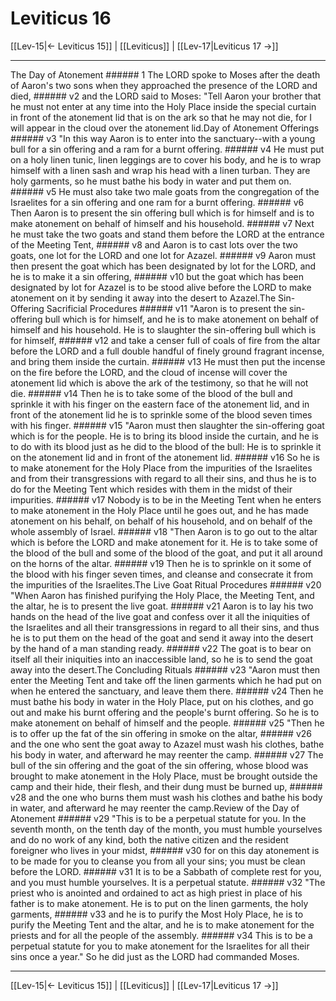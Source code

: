 # Leviticus 16

[[Lev-15|← Leviticus 15]] | [[Leviticus]] | [[Lev-17|Leviticus 17 →]]
***

The Day of Atonement ###### 1 The LORD spoke to Moses after the death of Aaron's two sons when they approached the presence of the LORD and died, ###### v2 and the LORD said to Moses: "Tell Aaron your brother that he must not enter at any time into the Holy Place inside the special curtain in front of the atonement lid that is on the ark so that he may not die, for I will appear in the cloud over the atonement lid.Day of Atonement Offerings ###### v3 "In this way Aaron is to enter into the sanctuary--with a young bull for a sin offering and a ram for a burnt offering. ###### v4 He must put on a holy linen tunic, linen leggings are to cover his body, and he is to wrap himself with a linen sash and wrap his head with a linen turban. They are holy garments, so he must bathe his body in water and put them on. ###### v5 He must also take two male goats from the congregation of the Israelites for a sin offering and one ram for a burnt offering. ###### v6 Then Aaron is to present the sin offering bull which is for himself and is to make atonement on behalf of himself and his household. ###### v7 Next he must take the two goats and stand them before the LORD at the entrance of the Meeting Tent, ###### v8 and Aaron is to cast lots over the two goats, one lot for the LORD and one lot for Azazel. ###### v9 Aaron must then present the goat which has been designated by lot for the LORD, and he is to make it a sin offering, ###### v10 but the goat which has been designated by lot for Azazel is to be stood alive before the LORD to make atonement on it by sending it away into the desert to Azazel.The Sin-Offering Sacrificial Procedures ###### v11 "Aaron is to present the sin-offering bull which is for himself, and he is to make atonement on behalf of himself and his household. He is to slaughter the sin-offering bull which is for himself, ###### v12 and take a censer full of coals of fire from the altar before the LORD and a full double handful of finely ground fragrant incense, and bring them inside the curtain. ###### v13 He must then put the incense on the fire before the LORD, and the cloud of incense will cover the atonement lid which is above the ark of the testimony, so that he will not die. ###### v14 Then he is to take some of the blood of the bull and sprinkle it with his finger on the eastern face of the atonement lid, and in front of the atonement lid he is to sprinkle some of the blood seven times with his finger. ###### v15 "Aaron must then slaughter the sin-offering goat which is for the people. He is to bring its blood inside the curtain, and he is to do with its blood just as he did to the blood of the bull: He is to sprinkle it on the atonement lid and in front of the atonement lid. ###### v16 So he is to make atonement for the Holy Place from the impurities of the Israelites and from their transgressions with regard to all their sins, and thus he is to do for the Meeting Tent which resides with them in the midst of their impurities. ###### v17 Nobody is to be in the Meeting Tent when he enters to make atonement in the Holy Place until he goes out, and he has made atonement on his behalf, on behalf of his household, and on behalf of the whole assembly of Israel. ###### v18 "Then Aaron is to go out to the altar which is before the LORD and make atonement for it. He is to take some of the blood of the bull and some of the blood of the goat, and put it all around on the horns of the altar. ###### v19 Then he is to sprinkle on it some of the blood with his finger seven times, and cleanse and consecrate it from the impurities of the Israelites.The Live Goat Ritual Procedures ###### v20 "When Aaron has finished purifying the Holy Place, the Meeting Tent, and the altar, he is to present the live goat. ###### v21 Aaron is to lay his two hands on the head of the live goat and confess over it all the iniquities of the Israelites and all their transgressions in regard to all their sins, and thus he is to put them on the head of the goat and send it away into the desert by the hand of a man standing ready. ###### v22 The goat is to bear on itself all their iniquities into an inaccessible land, so he is to send the goat away into the desert.The Concluding Rituals ###### v23 "Aaron must then enter the Meeting Tent and take off the linen garments which he had put on when he entered the sanctuary, and leave them there. ###### v24 Then he must bathe his body in water in the Holy Place, put on his clothes, and go out and make his burnt offering and the people's burnt offering. So he is to make atonement on behalf of himself and the people. ###### v25 "Then he is to offer up the fat of the sin offering in smoke on the altar, ###### v26 and the one who sent the goat away to Azazel must wash his clothes, bathe his body in water, and afterward he may reenter the camp. ###### v27 The bull of the sin offering and the goat of the sin offering, whose blood was brought to make atonement in the Holy Place, must be brought outside the camp and their hide, their flesh, and their dung must be burned up, ###### v28 and the one who burns them must wash his clothes and bathe his body in water, and afterward he may reenter the camp.Review of the Day of Atonement ###### v29 "This is to be a perpetual statute for you. In the seventh month, on the tenth day of the month, you must humble yourselves and do no work of any kind, both the native citizen and the resident foreigner who lives in your midst, ###### v30 for on this day atonement is to be made for you to cleanse you from all your sins; you must be clean before the LORD. ###### v31 It is to be a Sabbath of complete rest for you, and you must humble yourselves. It is a perpetual statute. ###### v32 "The priest who is anointed and ordained to act as high priest in place of his father is to make atonement. He is to put on the linen garments, the holy garments, ###### v33 and he is to purify the Most Holy Place, he is to purify the Meeting Tent and the altar, and he is to make atonement for the priests and for all the people of the assembly. ###### v34 This is to be a perpetual statute for you to make atonement for the Israelites for all their sins once a year." So he did just as the LORD had commanded Moses.

***
[[Lev-15|← Leviticus 15]] | [[Leviticus]] | [[Lev-17|Leviticus 17 →]]
